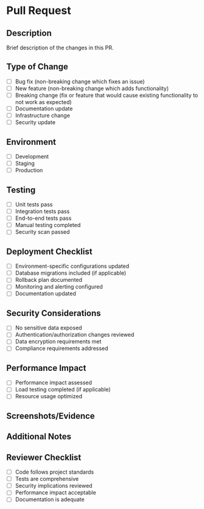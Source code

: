 # Pull Request

## Description
Brief description of the changes in this PR.

## Type of Change
- [ ] Bug fix (non-breaking change which fixes an issue)
- [ ] New feature (non-breaking change which adds functionality)
- [ ] Breaking change (fix or feature that would cause existing functionality to not work as expected)
- [ ] Documentation update
- [ ] Infrastructure change
- [ ] Security update

## Environment
- [ ] Development
- [ ] Staging
- [ ] Production

## Testing
- [ ] Unit tests pass
- [ ] Integration tests pass
- [ ] End-to-end tests pass
- [ ] Manual testing completed
- [ ] Security scan passed

## Deployment Checklist
- [ ] Environment-specific configurations updated
- [ ] Database migrations included (if applicable)
- [ ] Rollback plan documented
- [ ] Monitoring and alerting configured
- [ ] Documentation updated

## Security Considerations
- [ ] No sensitive data exposed
- [ ] Authentication/authorization changes reviewed
- [ ] Data encryption requirements met
- [ ] Compliance requirements addressed

## Performance Impact
- [ ] Performance impact assessed
- [ ] Load testing completed (if applicable)
- [ ] Resource usage optimized

## Screenshots/Evidence
<!-- Add screenshots or evidence of the changes if applicable -->

## Additional Notes
<!-- Any additional information that reviewers should know -->

## Reviewer Checklist
- [ ] Code follows project standards
- [ ] Tests are comprehensive
- [ ] Security implications reviewed
- [ ] Performance impact acceptable
- [ ] Documentation is adequate